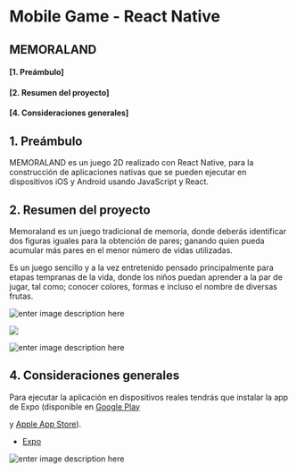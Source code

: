 # Mobile Game - React Native

## MEMORALAND
  
#### [1. Preámbulo]

#### [2. Resumen del proyecto]

#### [4. Consideraciones generales]

## 1. Preámbulo

MEMORALAND es un juego 2D realizado con React Native, para la construcción de aplicaciones nativas que se pueden ejecutar en dispositivos iOS y Android usando JavaScript y React.

## 2. Resumen del proyecto

Memoraland es un juego tradicional de memoria, donde deberás identificar dos figuras iguales para la obtención de pares; ganando quien pueda acumular más pares en el menor número de vidas utilizadas.

Es un juego sencillo y a la vez entretenido pensado principalmente para etapas tempranas de la vida, donde los niños puedan aprender a la par de jugar, tal como; conocer colores, formas e incluso el nombre de diversas frutas.

![enter image description here](https://lh3.googleusercontent.com/xnDD12nBV6Q2w8-F1jrDhnidJ2RxwdGCUnD8J5doJCbwgYwfLishOIw4h7418zP2id1Pe2zGvceg "Memoraland0")

![
](https://lh3.googleusercontent.com/9sWgUt89PExHn5OpcTjGIFy7j_HKcUE2DR2r9yF6sSo0RGcNzTa2NIejb4xpH4o1ye86XP8tundY "Memoraland")

![enter image description here](https://lh3.googleusercontent.com/_kpDkDhMuMY74VMh8uTDC9lceA3Xjoahh3dlGUg94KOf3qlLzL0oAiqoXB4bKlgDdtuljV5tYmF- "Memoraland1")
  

## 4. Consideraciones generales

Para ejecutar la aplicación en dispositivos reales tendrás que instalar la app de Expo (disponible en [Google Play](https://play.google.com/store/apps/details?id=host.exp.exponent)

y [Apple App Store](https://itunes.apple.com/us/app/expo-client/id982107779?mt=8)).

*  [Expo](https://expo.io/)

![enter image description here](https://lh3.googleusercontent.com/GJ39lA4SLvxvJnAQexuM_vrsmCP8_TI63wXYqFgYpDoLF_hSpvq3beevKd-nQLTPDplRrKl0v9bh "QR scan")
 